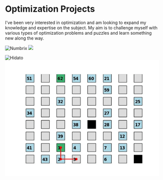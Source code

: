 # Optimization Projects
I've been very interested in optimization and am looking to expand my knowledge and expertise on the subject. My aim is to challenge myself with various types of optimization problems and puzzles and learn something new along the way. 

![Numbrix](https://github.com/the-faisalahmed/Optimization/blob/main/Numbrix_and_Hidato.ipynb)
![](https://github.com/the-faisalahmed/Optimization/blob/main/numbrix_gif.gif)

![Hidato](https://github.com/the-faisalahmed/Optimization/blob/main/Numbrix_and_Hidato.ipynb)
![](https://github.com/the-faisalahmed/Optimization/blob/main/hidato_gif.gif)
